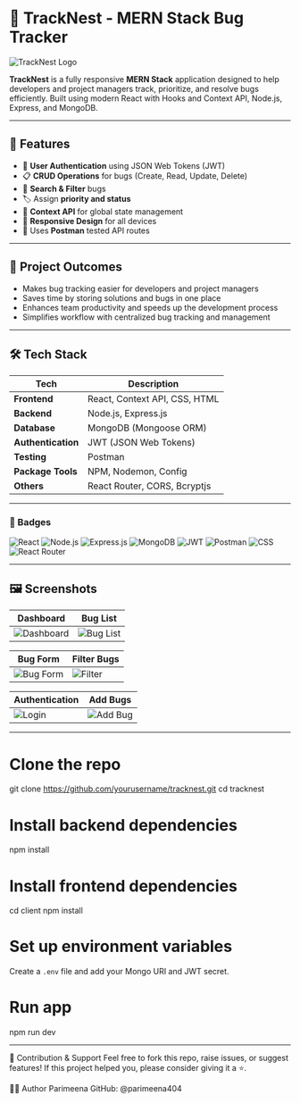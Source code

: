 # 🐞 TrackNest - MERN Stack Bug Tracker

![TrackNest Logo](https://user-images.githubusercontent.com/72980929/179926205-c6a76aad-194d-420f-9610-146d8c46be34.png)

**TrackNest** is a fully responsive **MERN Stack** application designed to help developers and project managers track, prioritize, and resolve bugs efficiently. Built using modern React with Hooks and Context API, Node.js, Express, and MongoDB.

---

## 🚀 Features

- 🔐 **User Authentication** using JSON Web Tokens (JWT)
- 📋 **CRUD Operations** for bugs (Create, Read, Update, Delete)
- 🔎 **Search & Filter** bugs
- 🏷️ Assign **priority and status**
- 🧠 **Context API** for global state management
- 🎯 **Responsive Design** for all devices
- 🔄 Uses **Postman** tested API routes

---

## 💼 Project Outcomes

- Makes bug tracking easier for developers and project managers
- Saves time by storing solutions and bugs in one place
- Enhances team productivity and speeds up the development process
- Simplifies workflow with centralized bug tracking and management

---

## 🛠️ Tech Stack

| Tech             | Description                      |
|------------------|----------------------------------|
| **Frontend**     | React, Context API, CSS, HTML    |
| **Backend**      | Node.js, Express.js              |
| **Database**     | MongoDB (Mongoose ORM)           |
| **Authentication**| JWT (JSON Web Tokens)           |
| **Testing**      | Postman                          |
| **Package Tools**| NPM, Nodemon, Config             |
| **Others**       | React Router, CORS, Bcryptjs     |

---

### 🧰 Badges

![React](https://img.shields.io/badge/React-20232A?style=for-the-badge&logo=react&logoColor=61DAFB)
![Node.js](https://img.shields.io/badge/Node.js-%23F7931E?style=for-the-badge&logo=node.js&logoColor=white)
![Express.js](https://img.shields.io/badge/Express.js-404D59?style=for-the-badge)
![MongoDB](https://img.shields.io/badge/MongoDB-4EA94B?style=for-the-badge&logo=mongodb&logoColor=white)
![JWT](https://img.shields.io/badge/JWT-black?style=for-the-badge&logo=jsonwebtokens)
![Postman](https://img.shields.io/badge/Postman-FF6C37?style=for-the-badge&logo=postman&logoColor=white)
![CSS](https://img.shields.io/badge/CSS-%23D00000?style=for-the-badge&logo=css3&logoColor=white)
![React Router](https://img.shields.io/badge/React_Router-CA4245?style=for-the-badge&logo=react-router&logoColor=white)

---

## 🖼️ Screenshots

| Dashboard | Bug List |
|----------|-----------|
| ![Dashboard](https://user-images.githubusercontent.com/72980929/179953685-f85a72b0-aa5b-4f07-ab85-0cd8c8289d8c.png) | ![Bug List](https://user-images.githubusercontent.com/72980929/179954701-d5a8cbd2-10f1-4456-8f6f-585306ec260e.png) |

| Bug Form | Filter Bugs |
|---------|-------------|
| ![Bug Form](https://user-images.githubusercontent.com/72980929/179952270-116b897f-a5a6-496c-b21b-3f0d282ddf58.png) | ![Filter](https://user-images.githubusercontent.com/72980929/179952731-a008b18d-8a44-42a1-9d28-e1bd9534bcef.png) |

| Authentication | Add Bugs |
|----------------|----------|
| ![Login](https://user-images.githubusercontent.com/72980929/179950656-fe00af08-5ab2-423d-aa03-e13a4c363f3d.png) | ![Add Bug](https://user-images.githubusercontent.com/72980929/179951234-f6254807-256f-406a-861b-1baed63abfc6.png) |

---

# Clone the repo
git clone https://github.com/yourusername/tracknest.git
cd tracknest

# Install backend dependencies
npm install

# Install frontend dependencies
cd client
npm install

# Set up environment variables
Create a `.env` file and add your Mongo URI and JWT secret.

# Run app
npm run dev

---

🙌 Contribution & Support
Feel free to fork this repo, raise issues, or suggest features!
If this project helped you, please consider giving it a ⭐️.

👩‍💻 Author
Parimeena
GitHub: @parimeena404












